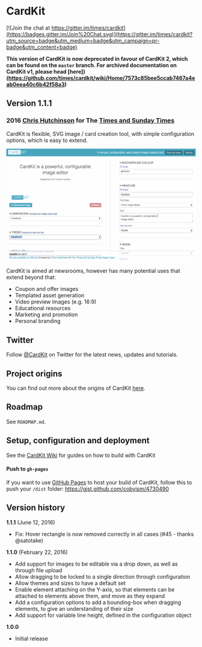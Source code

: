 # CardKit

[![Join the chat at https://gitter.im/times/cardkit](https://badges.gitter.im/Join%20Chat.svg)](https://gitter.im/times/cardkit?utm_source=badge&utm_medium=badge&utm_campaign=pr-badge&utm_content=badge)

**This version of CardKit is now deprecated in favour of CardKit 2, which can be found on the `master` branch. For archived documentation on CardKit v1, please head [here])(https://github.com/times/cardkit/wiki/Home/7573c85bee5ccab7467a4eab0eea40c6b42f58a3)**

## Version 1.1.1

### 2016 [Chris Hutchinson](http://www.github.com/chrishutchinson) for The [Times and Sunday Times](http://www.github.com/times)

CardKit is flexible, SVG image / card creation tool, with simple configuration options, which is easy to extend.

![CardKit Usage](demo.gif)
<!--![CardKit Usage](http://fat.gfycat.com/FoolhardyGaseousCockroach.gif)-->

CardKit is aimed at newsrooms, however has many potential uses that extend beyond that:

- Coupon and offer images
- Templated asset generation
- Video preview images (e.g. 16:9)
- Educational resources
- Marketing and promotion
- Personal branding

## Twitter

Follow [@CardKit](http://www.twitter.com/cardkit) on Twitter for the latest news, updates and tutorials.

## Project origins

You can find out more about the origins of CardKit [here](https://medium.com/digital-times/how-we-used-an-open-source-meme-generator-to-promote-our-journalism-a0f963aa7465).

## Roadmap

See `ROADMAP.md`.

## Setup, configuration and deployment

See the [CardKit Wiki](https://github.com/times/cardkit/wiki) for guides on how to build with CardKit

#### Push to `gh-pages`

If you want to use [GitHub Pages](https://pages.github.com/) to host your build of CardKit, follow this to push your `/dist` folder: https://gist.github.com/cobyism/4730490

## Version history

**1.1.1** (June 12, 2016)

- Fix: Hover rectangle is now removed correctly in all cases (#45 - thanks @satotake)

**1.1.0** (February 22, 2016)

- Add support for images to be editable via a drop down, as well as through file upload
- Allow dragging to be locked to a single direction through configuration
- Allow themes and sizes to have a default set
- Enable element attaching on the Y-axis, so that elements can be attached to elements above them, and move as they expand
- Add a configuration options to add a bounding-box when dragging elements, to give an understanding of their size
- Add support for variable line height, defined in the configuration object


**1.0.0**

- Initial release
